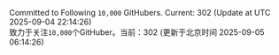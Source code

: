 Committed to Following `10,000` GitHubers. Current: <!-- FOLLOWING_COUNT -->302<!-- FOLLOWING_COUNT --> (Update at UTC <!-- LAST_UPDATED -->2025-09-04 22:14:26<!-- LAST_UPDATED -->)<br>
致力于关注`10,000`个GitHuber。当前：<!-- FOLLOWING_COUNT -->302<!-- FOLLOWING_COUNT --> (更新于北京时间 <!-- LAST_UPDATED_CST -->2025-09-05 06:14:26<!-- LAST_UPDATED_CST -->)
